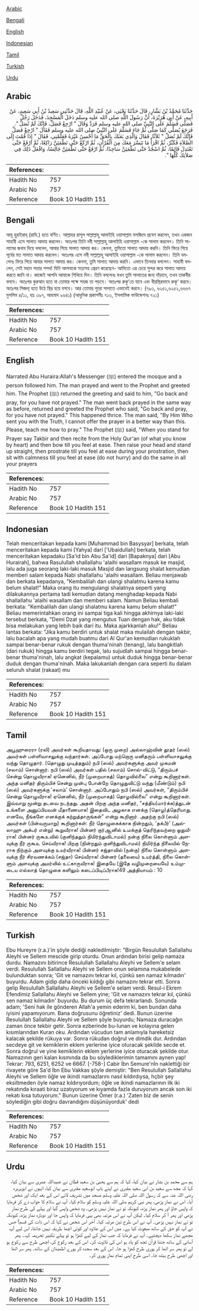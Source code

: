 [Arabic](#arabic)

[Bengali](#bengali)

[English](#english)

[Indonesian](#indonesian)

[Tamil](#tamil)

[Turkish](#turkish)

[Urdu](#urdu)

## Arabic


<div dir="rtl" lang="ar" style={{fontSize:'larger',backgroundColor:'#f8f9fa',padding:20}}>
حَدَّثَنَا مُحَمَّدُ بْنُ بَشَّارٍ، قَالَ حَدَّثَنَا يَحْيَى، عَنْ عُبَيْدِ اللَّهِ، قَالَ حَدَّثَنِي سَعِيدُ بْنُ أَبِي سَعِيدٍ، عَنْ أَبِيهِ، عَنْ أَبِي هُرَيْرَةَ، أَنَّ رَسُولَ اللَّهِ صلى الله عليه وسلم دَخَلَ الْمَسْجِدَ، فَدَخَلَ رَجُلٌ فَصَلَّى فَسَلَّمَ عَلَى النَّبِيِّ صلى الله عليه وسلم فَرَدَّ وَقَالَ ‏"‏ ارْجِعْ فَصَلِّ، فَإِنَّكَ لَمْ تُصَلِّ ‏"‏‏.‏ فَرَجَعَ يُصَلِّي كَمَا صَلَّى ثُمَّ جَاءَ فَسَلَّمَ عَلَى النَّبِيِّ صلى الله عليه وسلم فَقَالَ ‏"‏ ارْجِعْ فَصَلِّ فَإِنَّكَ لَمْ تُصَلِّ ‏"‏ ثَلاَثًا‏.‏ فَقَالَ وَالَّذِي بَعَثَكَ بِالْحَقِّ مَا أُحْسِنُ غَيْرَهُ فَعَلِّمْنِي‏.‏ فَقَالَ ‏"‏ إِذَا قُمْتَ إِلَى الصَّلاَةِ فَكَبِّرْ، ثُمَّ اقْرَأْ مَا تَيَسَّرَ مَعَكَ مِنَ الْقُرْآنِ، ثُمَّ ارْكَعْ حَتَّى تَطْمَئِنَّ رَاكِعًا، ثُمَّ ارْفَعْ حَتَّى تَعْتَدِلَ قَائِمًا، ثُمَّ اسْجُدْ حَتَّى تَطْمَئِنَّ سَاجِدًا، ثُمَّ ارْفَعْ حَتَّى تَطْمَئِنَّ جَالِسًا، وَافْعَلْ ذَلِكَ فِي صَلاَتِكَ كُلِّهَا ‏"‏‏.‏
</div>
<div style={{backgroundColor:'#f8f9fa',padding:20, marginBottom: 10}}><table> <thead> <tr> <th>References:</th> <th></th> </tr> </thead> <tbody><tr><td>Hadith No</td><td>757</td></tr><tr><td>Arabic No</td><td>757</td></tr><tr><td>Reference</td><td>Book 10 Hadith 151</td></tr></tbody></table></div>

## Bengali


<div dir="ltr" lang="bn" style={{fontSize:'larger',backgroundColor:'#f8f9fa',padding:20}}>
আবূ হুরাইরাহ্ (রাযি.) হতে বর্ণিত। আল্লাহর রাসূল সাল্লাল্লাহু আলাইহি ওয়াসাল্লাম মসজিদে প্রবেশ করলেন, তখন একজন সাহাবী এসে সালাত আদায় করলেন। অতঃপর তিনি নবী সাল্লাল্লাহু আলাইহি ওয়াসাল্লাম -কে সালাম করলেন। তিনি সালামের জবাব দিয়ে বললেন, আবার গিয়ে সালাত আদায় কর। কেননা, তুমিতো সালাত আদায় করনি। তিনি ফিরে গিয়ে পূর্বের মত সালাত আদায় করলেন। অতঃপর এসে নবী সাল্লাল্লাহু আলাইহি ওয়াসাল্লাম -কে সালাম করলেন। তিনি বললেনঃ ফিরে গিয়ে আবার সালাত আদায় কর। কেননা, তুমি সালাত আদায় করনি। এভাবে তিনবার বললেন। সাহাবী বললেন, সেই মহান সত্তার শপথ! যিনি আপনাকে সত্যসহ প্রেরণ করেছেন- আমিতো এর চেয়ে সুন্দর করে সালাত আদায় করতে জানি না। কাজেই আপনি আমাকে শিখিয়ে দিন। তিনি বললেনঃ যখন তুমি সালাতের জন্য দাঁড়াবে, তখন তাকবীর বলবে। অতঃপর কুরআন হতে যা তোমার পক্ষে সহজ তা পড়বে। অতঃপর রুকু‘তে যাবে এবং ধীরস্থিরভাবে রুকূ‘ করবে। অতঃপর সিজদা্ হতে উঠে স্থির হয়ে বসবে। আর তোমার পুরো সালাতে এভাবেই করবে। (৭৯৩, ৬২৫১,৬২৫২,৬৬৬৭ মুসলিম ৪/১১, হাঃ ৩৯৭, আহমাদ ৯৬৪১) (আধুনিক প্রকাশনীঃ ৭১৩, ইসলামিক ফাউন্ডেশনঃ ৭২১)
</div>
<div style={{backgroundColor:'#f8f9fa',padding:20, marginBottom: 10}}><table> <thead> <tr> <th>References:</th> <th></th> </tr> </thead> <tbody><tr><td>Hadith No</td><td>757</td></tr><tr><td>Arabic No</td><td>757</td></tr><tr><td>Reference</td><td>Book 10 Hadith 151</td></tr></tbody></table></div>

## English


<div dir="ltr" lang="en" style={{fontSize:'larger',backgroundColor:'#f8f9fa',padding:20}}>
Narrated Abu Huraira:Allah's Messenger (ﷺ) entered the mosque and a person followed him. The man prayed and went to the Prophet and greeted him. The Prophet (ﷺ) returned the greeting and said to him, "Go back and pray, for you have not prayed." The man went back prayed in the same way as before, returned and greeted the Prophet who said, "Go back and pray, for you have not prayed." This happened thrice. The man said, "By Him Who sent you with the Truth, I cannot offer the prayer in a better way than this. Please, teach me how to pray." The Prophet (ﷺ) said, "When you stand for Prayer say Takbir and then recite from the Holy Qur'an (of what you know by heart) and then bow till you feel at ease. Then raise your head and stand up straight, then prostrate till you feel at ease during your prostration, then sit with calmness till you feel at ease (do not hurry) and do the same in all your prayers
</div>
<div style={{backgroundColor:'#f8f9fa',padding:20, marginBottom: 10}}><table> <thead> <tr> <th>References:</th> <th></th> </tr> </thead> <tbody><tr><td>Hadith No</td><td>757</td></tr><tr><td>Arabic No</td><td>757</td></tr><tr><td>Reference</td><td>Book 10 Hadith 151</td></tr></tbody></table></div>

## Indonesian


<div dir="ltr" lang="id" style={{fontSize:'larger',backgroundColor:'#f8f9fa',padding:20}}>
Telah menceritakan kepada kami [Muhammad bin Basysyar] berkata, telah menceritakan kepada kami [Yahya] dari ['Ubaidullah] berkata, telah menceritakan kepadaku [Sa'id bin Abu Sa'id] dari [Bapaknya] dari [Abu Hurairah], bahwa Rasulullah shallallahu 'alaihi wasallam masuk ke masjid, lalu ada juga seorang laki-laki masuk Masjid dan langsung shalat kemudian memberi salam kepada Nabi shallallahu 'alaihi wasallam. Beliau menjawab dan berkata kepadanya, "Kembalilah dan ulangi shalatmu karena kamu belum shalat!" Maka orang itu mengulangi shalatnya seperti yang dilakukannya pertama tadi kemudian datang menghadap kepada Nabi shallallahu 'alaihi wasallam dan memberi salam. Namun Beliau kembali berkata: "Kembalilah dan ulangi shalatmu karena kamu belum shalat!" Beliau memerintahkan orang ini sampai tiga kali hingga akhirnya laki-laki tersebut berkata, "Demi Dzat yang mengutus Tuan dengan hak, aku tidak bisa melakukan yang lebih baik dari itu. Maka ajarkkanlah aku!" Beliau lantas berkata: "Jika kamu berdiri untuk shalat maka mulailah dengan takbir, lalu bacalah apa yang mudah buatmu dari Al Qur'an kemudian rukuklah sampai benar-benar rukuk dengan thuma'ninah (tenang), lalu bangkitlah (dari rukuk) hingga kamu berdiri tegak, lalu sujudlah sampai hingga benar-benar thuma'ninah, lalu angkat (kepalamu) untuk duduk hingga benar-benar duduk dengan thuma'ninah. Maka lakukanlah dengan cara seperti itu dalam seluruh shalat (rakaat) mu
</div>
<div style={{backgroundColor:'#f8f9fa',padding:20, marginBottom: 10}}><table> <thead> <tr> <th>References:</th> <th></th> </tr> </thead> <tbody><tr><td>Hadith No</td><td>757</td></tr><tr><td>Arabic No</td><td>757</td></tr><tr><td>Reference</td><td>Book 10 Hadith 151</td></tr></tbody></table></div>

## Tamil


<div dir="ltr" lang="ta" style={{fontSize:'larger',backgroundColor:'#f8f9fa',padding:20}}>
அபூஹுரைரா (ரலி) அவர்கள் கூறியதாவது: (ஒரு முறை) அல்லாஹ்வின் தூதர் (ஸல்) அவர்கள் பள்ளிவாசலுக்கு வந்தார்கள். அப்போது மற்றொரு மனிதரும் பள்ளிவாசலுக்கு வந்து தொழுதார். (தொழுது முடித்ததும்) நபி (ஸல்) அவர்களுக்கு அவர் முகமன் (சலாம்) சொன்னார். நபி (ஸல்) அவர்கள் பதில் (சலாம்) சொல்-விட்டு, “திரும்பச் சென்று தொழுவீராக! ஏனெனில், நீர் (முறையாகத்) தொழவில்லை” என்று கூறினார்கள். அந்த மனிதர் திரும்பிச் சென்று முன்பு போன்றே தொழுதுவிட்டு வந்து (மீண்டும்) நபி (ஸல்) அவர்களுக்கு ‘சலாம்’ சொன்னார். அப்போதும் நபி (ஸல்) அவர்கள், “திரும்பிச் சென்று தொழுவீராக! ஏனெனில், நீர் (முறையாகத்) தொழவில்லை” என்று கூறினார்கள். இவ்வாறு மூன்று தடவை நடந்தது. அதன் பிறகு அந்த மனிதர், “சத்திய(மார்க்க)த்துடன் உங்களை அனுப்பியவன் மீதாணையாக! இதைவிட அழகாக எனக்கு (தொழ)த்தெரியாது. எனவே, நீங்களே எனக்குக் கற்றுத்தாருங்கள்” என்று கூறினார். அதற்கு நபி (ஸல்) அவர்கள் (பின்வருமாறு) கூறினார்கள்: நீர் தொழுகைக்காக நின்றதும், ‘தக்பீர்’ (அல்லாஹு அக்பர் என்று) கூறுவீராக! பின்னர் குர்ஆனில் உமக்குத் தெரிந்தவற்றை ஓதுவீராக! பின்னர் ருகூஉவில் (குனிந்ததும் நிமிர்ந்துவிடாமல்) நன்கு நிலை கொள்ளும் அளவுக்கு நீர் ருகூஉ செய்வீராக! பிறகு (நின்றதும் குனிந்துவிடாமல்) நிமிர்ந்த நிலையில் நேராக நிற்கும் அளவுக்கு உயர்வீராக! பின்னர் சஜ்தாவில் (நன்கு) நிலை கொள்ளும் அளவுக்கு நீர் சிரவணக்கம் (சஜ்தா) செய்வீராக! பின்னர் (தலையை) உயர்த்தி, நிலை கொள்ளும் அளவுக்கு அமர்வில் உட்காருவீராக! இதையே (இதே வழிமுறையையே) உம்முடைய எல்லாத் தொழுகை களிலும் கடைப்பிடிப்பீராக!49 அத்தியாயம் : 10
</div>
<div style={{backgroundColor:'#f8f9fa',padding:20, marginBottom: 10}}><table> <thead> <tr> <th>References:</th> <th></th> </tr> </thead> <tbody><tr><td>Hadith No</td><td>757</td></tr><tr><td>Arabic No</td><td>757</td></tr><tr><td>Reference</td><td>Book 10 Hadith 151</td></tr></tbody></table></div>

## Turkish


<div dir="ltr" lang="tr" style={{fontSize:'larger',backgroundColor:'#f8f9fa',padding:20}}>
Ebu Hureyre (r.a.)'in şöyle dediği nakledilmiştir: "Birgün Resulullah Sallallahu Aleyhi ve Sellem mescide girip oturdu. Onun ardından birisi gelip namaza durdu. Namazını bitirince Resulullah Sallallahu Aleyhi ve Sellem'e selam verdi. Resulullah Sallallahu Aleyhi ve Sellem onun selamına mukabelede bulunduktan sonra; 'Git ve namazını tekrar kıl, çünkü sen namaz kılmadın' buyurdu. Adam gidip daha önceki kıldığı gibi namazını tekrar etti. Sonra gelip Resulullah Sallallahu Aleyhi ve Sellem'e selam verdi. Resul-i Ekrem Efendimiz Sallallahu Aleyhi ve Sellem yine; 'Git ve namazını tekrar kıl, çünkü sen namaz kılmadın' buyurdu. Bu durum üç defa tekrarlandı. Sonunda adam; 'Seni hak ile gönderen Allah'a yemin ederim ki, ben bundan daha iyisini yapamıyorum. Bana doğrusunu öğretiniz' dedi. Bunun üzerine Resulullah Sallallahu Aleyhi ve Sellem şöyle buyurdu; Namaza duracağın zaman önce tekbir getir. Sonra ezberinde bu-lunan ve kolayına gelen kısımlarından Kuran oku. Ardından vücudun tam anlamıyla hareketsiz kalacak şekilde rükuya var. Sonra rükudan doğrul ve dimdik dur. Ardından secdeye git ve kemiklerin eklem yerle­rine iyice oturacak şekilde secde et. Sonra doğrul ve yine kemiklerin eklem yerlerine iyice oturacak şekilde otur. Namazının geri kalan kıs­mında da bu söylediklerimin tamamını aynen yap! Tekrar: 793, 6251, 6252 ve 6667. [-758-] Cabir İbn Semure'nİn naklettiği bir rivayete göre Sa'd İbn Ebu Vakkas şöyle demiştir: "Ben Resulullah Sallallahu Aleyhi ve Sellem öğle ve ikindi namazlarını nasıl kıldırdıysa, hçbir şey eksiltmeden öyle namaz kıldırıyordum; öğle ve ikindi namazlarının ilk iki rekatında kıraati biraz uzatıyorum ve kıyamda fazla duruyorum ancak son iki rekatı kısa tutuyorum." Bunun üzerine Ömer (r.a.) 'Zaten biz de senin söylediğin gibi doğru davrandığını düşünüyorduk' dedi
</div>
<div style={{backgroundColor:'#f8f9fa',padding:20, marginBottom: 10}}><table> <thead> <tr> <th>References:</th> <th></th> </tr> </thead> <tbody><tr><td>Hadith No</td><td>757</td></tr><tr><td>Arabic No</td><td>757</td></tr><tr><td>Reference</td><td>Book 10 Hadith 151</td></tr></tbody></table></div>

## Urdu


<div dir="rtl" lang="ur" style={{fontSize:'larger',backgroundColor:'#f8f9fa',padding:20}}>
ہم سے محمد بن بشار نے بیان کیا، کہا کہ ہم سے یحییٰ بن سعید قطان نے عبیداللہ عمری سے بیان کیا، کہا کہ مجھ سے سعید بن ابی سعید مقبری نے اپنے باپ ابوسعید مقبری سے بیان کیا، انہوں نے ابوہریرہ رضی اللہ عنہ سے کہ رسول اللہ صلی اللہ علیہ وسلم مسجد میں تشریف لائے اس کے بعد ایک اور شخص آیا۔ اس نے نماز پڑھی، پھر نبی کریم صلی اللہ علیہ وسلم کو سلام کیا۔ آپ نے سلام کا جواب دے کر فرمایا کہ واپس جاؤ اور پھر نماز پڑھ، کیونکہ تو نے نماز نہیں پڑھی۔ وہ شخص واپس گیا اور پہلے کی طرح نماز پڑھی اور پھر آ کر سلام کیا۔ لیکن آپ نے اس مرتبہ بھی یہی فرمایا کہ واپس جا اور دوبارہ نماز پڑھ، کیونکہ تو نے نماز نہیں پڑھی۔ آپ نے اس طرح تین مرتبہ کیا۔ آخر اس شخص نے کہا کہ اس ذات کی قسم! جس نے آپ کو حق کے ساتھ مبعوث کیا ہے۔ میں اس کے علاوہ اور کوئی اچھا طریقہ نہیں جانتا، اس لیے آپ مجھے نماز سکھا دیجئیے۔ آپ نے فرمایا کہ جب نماز کے لیے کھڑا ہو تو پہلے تکبیر تحریمہ کہہ۔ پھر آسانی کے ساتھ جتنا قرآن تجھ کو یاد ہو اس کی تلاوت کر۔ اس کے بعد رکوع کر، اچھی طرح سے رکوع ہو لے تو پھر سر اٹھا کر پوری طرح کھڑا ہو جا۔ اس کے بعد سجدہ کر پورے اطمینان کے ساتھ۔ پھر سر اٹھا اور اچھی طرح بیٹھ جا۔ اسی طرح اپنی تمام نماز پوری کر۔
</div>
<div style={{backgroundColor:'#f8f9fa',padding:20, marginBottom: 10}}><table> <thead> <tr> <th>References:</th> <th></th> </tr> </thead> <tbody><tr><td>Hadith No</td><td>757</td></tr><tr><td>Arabic No</td><td>757</td></tr><tr><td>Reference</td><td>Book 10 Hadith 151</td></tr></tbody></table></div>